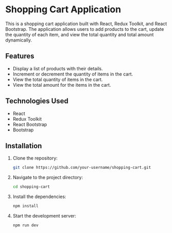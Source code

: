 # Shopping Cart Application

This is a shopping cart application built with React, Redux Toolkit, and React Bootstrap. The application allows users to add products to the cart, update the quantity of each item, and view the total quantity and total amount dynamically.

## Features

- Display a list of products with their details.
- Increment or decrement the quantity of items in the cart.
- View the total quantity of items in the cart.
- View the total amount for the items in the cart.

## Technologies Used

- React
- Redux Toolkit
- React Bootstrap
- Bootstrap

## Installation

1. Clone the repository:

    ```bash
    git clone https://github.com/your-username/shopping-cart.git
    ```

2. Navigate to the project directory:

    ```bash
    cd shopping-cart
    ```

3. Install the dependencies:

    ```bash
    npm install
    ```
4. Start the development server:

    ```bash
    npm run dev
    ```

